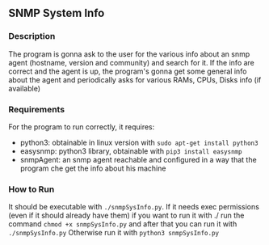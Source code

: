 ## SNMP System Info

### Description
The program is gonna ask to the user for the various info about an snmp agent (hostname, version and community) and search for it. If the info are correct and the agent is up, the program's gonna get some general info about the agent and periodically asks for various RAMs, CPUs, Disks info (if available)

### Requirements
For the program to run correctly, it requires:
- python3: obtainable in linux version with `sudo apt-get install python3`
- easysnmp: python3 library, obtainable with `pip3 install easysnmp`
- snmpAgent: an snmp agent reachable and configured in a way that the program che get the info about his machine

### How to Run
It should be executable with `./snmpSysInfo.py`.
If it needs exec permissions (even if it should already have them) if you want to run it with ./ run the command `chmod +x snmpSysInfo.py` and after that you can run it with `./snmpSysInfo.py`
Otherwise run it with `python3 snmpSysInfo.py`
